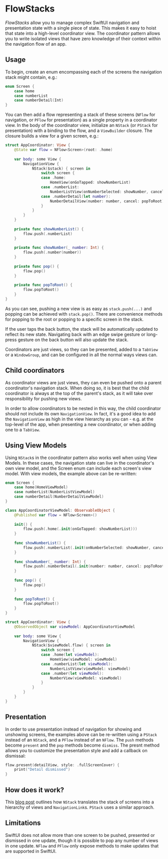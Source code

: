 # FlowStacks

*FlowStacks* allow you to manage complex SwiftUI navigation and presentation state with a single piece of state. This makes it easy to hoist that state into a high-level coordinator view. The coordinator pattern allows you to write isolated views that have zero knowledge of their context within the navigation flow of an app.

## Usage

To begin, create an enum encompassing each of the screens the navigation stack might contain, e.g.:

```swift
enum Screen {
    case home
    case numberList
    case numberDetail(Int)
}
```

You can then add a flow representing a stack of these screens (`NFlow` for navigation, or `PFlow` for presentation) as a single property in a coordinator view. In the body of the coordinator view, initialize an `NStack` (or `PStack` for presentation) with a binding to the flow, and a `ViewBuilder` closure. The closure builds a view for a given screen, e.g.:

```swift
struct AppCoordinator: View {
    @State var flow = NFlow<Screen>(root: .home)
    
    var body: some View {
        NavigationView {
            NStack($stack) { screen in
                switch screen {
                case .home:
                    HomeView(onGoTapped: showNumberList)
                case .numberList:
                    NumberListView(onNumberSelected: showNumber, cancel: pop)
                case .numberDetail(let number):
                    NumberDetailView(number: number, cancel: popToRoot)
                }
            }
        }
    }
    
    private func showNumberList() {
        flow.push(.numberList)
    }
    
    private func showNumber(_ number: Int) {
        flow.push(.number(number))
    }
    
    private func pop() {
        flow.pop()
    }
    
    private func popToRoot() {
        flow.popToRoot()
    }
}
```

As you can see, pushing a new view is as easy as `stack.push(...)` and popping can be achieved with `stack.pop()`. There are convenience methods for popping to the root or popping to a specific screen in the stack. 

If the user taps the back button, the stack will be automatically updated to reflect its new state. Navigating back with an edge swipe gesture or long-press gesture on the back button will also update the stack.

Coordinators are just views, so they can be presented, added to a `TabView` or a `WindowGroup`, and can be configured in all the normal ways views can. 

## Child coordinators

As coordinator views are just views, they can even be pushed onto a parent coordinator's navigation stack. When doing so, it is best that the child coordinator is always at the top of the parent's stack, as it will take over responsibility for pushing new views. 

In order to allow coordinators to be nested in this way, the child coordinator should not include its own `NavigationView`. In fact, it's a good idea to add the `NavigationView` as high in the view hierarchy as you can - e.g. at the top-level of the app, when presenting a new coordinator, or when adding one to a `TabView`.

## Using View Models

Using `NStack`s in the coordinator pattern also works well when using View Models. In these cases, the navigation state can live in the coordinator's own view model, and the Screen enum can include each screen's view model. With view models, the example above can be re-written:

```swift
enum Screen {
    case home(HomeViewModel)
    case numberList(NumberListViewModel)
    case numberDetail(NumberDetailViewModel)
}

class AppCoordinatorViewModel: ObservableObject {
    @Published var flow = NFlow<Screen>()
    
    init() {
        flow.push(.home(.init(onGoTapped: showNumberList)))
    }
    
    func showNumberList() {
        flow.push(.numberList(.init(onNumberSelected: showNumber, cancel: pop)))
    }
    
    func showNumber(_ number: Int) {
        flow.push(.numberDetail(.init(number: number, cancel: popToRoot)))
    }
    
    func pop() {
        flow.pop()
    }
    
    func popToRoot() {
        flow.popToRoot()
    }
}

struct AppCoordinator: View {
    @ObservedObject var viewModel: AppCoordinatorViewModel
    
    var body: some View {
        NavigationView {
            NStack($viewModel.flow) { screen in
                switch screen {
                case .home(let viewModel):
                    HomeView(viewModel: viewModel)
                case .numberList(let viewModel):
                    NumberListView(viewModel: viewModel)
                case .number(let viewModel):
                    NumberView(viewModel: viewModel)
                }
            }
        }
    }
}
```

## Presentation

In order to use presentation instead of navigation for showing and unshowing screens, the examples above can be re-written using a `PStack` instead of an `NStack`, and a `PFlow` instead of an `NFlow`. The `push` methods become `present` and the `pop` methods become `dismiss`. The presnt method allows you to customize the presentation style and add a callback on dismissal:

```swift
flow.present(detailView, style: .fullScreenCover) {
    print("Detail dismissed")
}
```

## How does it work? 

This [blog post](https://johnpatrickmorgan.github.io/2021/07/03/NStack/) outlines how `NStack` translates the stack of screens into a hierarchy of views and `NavigationLink`s. `PStack` uses a similar approach.

## Limitations

SwiftUI does not allow more than one screen to be pushed, presented or dismissed in one update, though it is possible to pop any number of views in one update. `NFlow` and `PFlow` only expose methods to make updates that are supported in SwiftUI.
